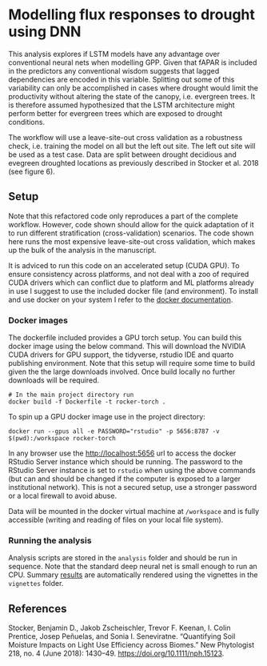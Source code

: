 # Modelling flux responses to drought using DNN

This analysis explores if LSTM models have any advantage over conventional neural nets when modelling GPP. Given that fAPAR is included in the predictors any conventional wisdom suggests that lagged dependencies are encoded in this variable. Splitting out some of this variability can only be accomplished in cases where drought would limit the productivity without altering the state of the canopy, i.e. evergreen trees. It is therefore assumed hypothesized that the LSTM architecture might perform better for evergreen trees which are exposed to drought conditions.

The workflow will use a leave-site-out cross validation as a robustness check, i.e. training the model on all but the left out site. The left out site will be used as a test case. Data are split between drought decidious and evegreen droughted locations as previously described in Stocker et al. 2018 (see figure 6).

## Setup

Note that this refactored code only reproduces a part of the complete workflow. However, code shown should allow for the quick adaptation of it to run different stratification (cross-validation) scenarios. The code shown here runs the most expensive leave-site-out cross validation, which makes up the bulk of the analysis in the manuscript.

It is adviced to run this code on an accelerated setup (CUDA GPU). To ensure consistency across platforms, and not deal with a zoo of required CUDA drivers which can conflict due to platform and ML platforms already in use I suggest to use the included docker file (and environment). To install and use docker on your system I refer to the [docker documentation](https://www.docker.com/).

### Docker images

The dockerfile included provides a GPU torch setup. You can build
this docker image using the below command. This will download the NVIDIA CUDA
drivers for GPU support, the tidyverse, rstudio IDE and quarto publishing
environment. Note that this setup will require some time to build given the
the large downloads involved. Once build locally no further downloads will be
required.

```
# In the main project directory run
docker build -f Dockerfile -t rocker-torch .
```

To spin up a GPU docker image use in the project directory:

```
docker run --gpus all -e PASSWORD="rstudio" -p 5656:8787 -v $(pwd):/workspace rocker-torch
```

In any browser use the [http://localhost:5656](http://localhost:5656) 
url to access the docker RStudio Server instance which should be running. The password to the RStudio Server instance is set to `rstudio` when using the
above commands (but can and should be changed if the computer is exposed to a
larger institutional network). This is not a secured setup, use a stronger password or a local firewall to avoid abuse.

Data will be mounted in the docker virtual machine at `/workspace` and is fully accessible (writing and reading of files on your local file system).

### Running the analysis

Analysis scripts are stored in the `analysis` folder and should be run in sequence. Note that the standard deep neural net is small enough to run an CPU. Summary [results](https://geco-bern.github.io/mlflx3_R/articles/01_results.html) are automatically rendered using the vignettes in the `vignettes` folder.

## References

Stocker, Benjamin D., Jakob Zscheischler, Trevor F. Keenan, I. Colin Prentice, Josep Peñuelas, and Sonia I. Seneviratne. “Quantifying Soil Moisture Impacts on Light Use Efficiency across Biomes.” New Phytologist 218, no. 4 (June 2018): 1430–49. https://doi.org/10.1111/nph.15123.

